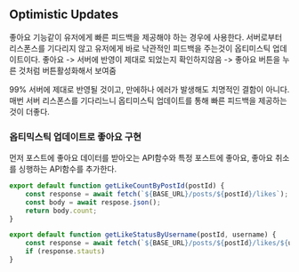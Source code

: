 ## Optimistic Updates
좋아요 기능같이 유저에게 빠른 피드백을 제공해야 하는 경우에 사용한다. 서버로부터 리스폰스를 기다리지 않고 유저에게 바로 낙관적인 피드백을 주는것이 옵티미스틱 업데이트이다.
좋아요 ->  서버에 반영이 제대로 되었는지 확인하지않음 -> 좋아요 버튼을 누른 것처럼 버튼활성화해서 보여줌

99% 서버에 제대로 반영될 것이고, 만에하나 에러가 발생해도  치명적인 결함이 아니다. 매번 서버 리스폰스를 기다리느니 옵티미스틱 업데이트를 통해  빠른  피드백을 제공하는것이 더좋다.

### **옵티믹스틱 업데이트로 좋아요 구현**
먼저 포스트에 좋아요 데이터를 받아오는 API함수와 특정 포스트에 좋아요, 좋아요 취소를  싱행하는 API함수를  추가한다.
```js
export default function getLikeCountByPostId(postId) {
	const response = await fetch(`${BASE_URL}/posts/${postId}/likes`);
	const body = await respose.json();
	return body.count;
}

export default function getLikeStatusByUsername(postId, username) {
	const response = await fetch(`${BASE_URL}/posts/${postId}/likes/${username}`)
	if (response.stauts)
}
```